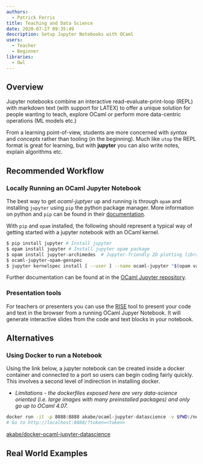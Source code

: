 ```yaml
---
authors:
  - Patrick Ferris
title: Teaching and Data Science
date: 2020-07-27 09:35:49
description: Setup Jupyter Notebooks with OCaml
users:
  - Teacher
  - Beginner 
libraries: 
  - Owl
---
```


## Overview

Jupyter notebooks combine an interactive read-evaluate-print-loop (REPL) with markdown text (with support for LATEX) to offer a unique solution for people wanting to teach, explore OCaml or perform more data-centric operations (ML models etc.) 

From a learning point-of-view, students are more concerned with *syntax* and *concepts* rather than tooling (in the beginning). Much like `utop` the REPL format is great for learning, but with **jupyter** you can also write notes, explain algorithms etc. 

## Recommended Workflow

### Locally Running an OCaml Jupyter Notebook

The best way to get *ocaml-juptyer* up and running is through `opam` and installing `jupyter` using `pip` the python package manager. More information on python and `pip` can be found in their [documentation](https://docs.python.org/3/installing/index.html).

With `pip` and `opam` installed, the following should represent a typical way of getting started with a jupyter notebook with an OCaml kernel.

```bash
$ pip install jupyter # Install jupyter
$ opam install jupyter # Install jupyter opam package 
$ opam install jupyter-archimedes  # Jupyter-friendly 2D plotting library
$ ocaml-jupyter-opam-genspec
$ jupyter kernelspec install [ --user ] --name ocaml-jupyter "$(opam var share)/jupyter"
```

Further documentation can be found at in the [OCaml Jupyter repository](https://github.com/akabe/ocaml-jupyter). 

### Presentation tools

For teachers or presenters you can use the [RISE](https://rise.readthedocs.io/en/stable/) tool to present your code and text in the browser from a running OCaml Jupyer Notebook. It will generate interactive slides from the code and text blocks in your notebook. 

## Alternatives

### Using Docker to run a Notebook

Using the link below, a jupyter notebook can be created inside a docker container and connected to a port so users can begin coding fairly quickly. This involves a second level of indirection in installing docker. 

- *Limitations - the dockerfiles exposed here are very data-science oriented (i.e. large images with many preinstalled packages) and only go up to OCaml 4.07.*

```bash
docker run -it -p 8888:8888 akabe/ocaml-jupyter-datascience -v $PWD:/notebooks akabe/ocaml-jupyter-datascience
# Go to http://localhost:8888/?token=<token>
```

[akabe/docker-ocaml-jupyter-datascience](https://github.com/akabe/docker-ocaml-jupyter-datascience)

## Real World Examples

[](https://kcsrk.info/ocaml/prolog/jupyter/notebooks/2020/01/19/OCaml-Prolog-Jupyter/)
